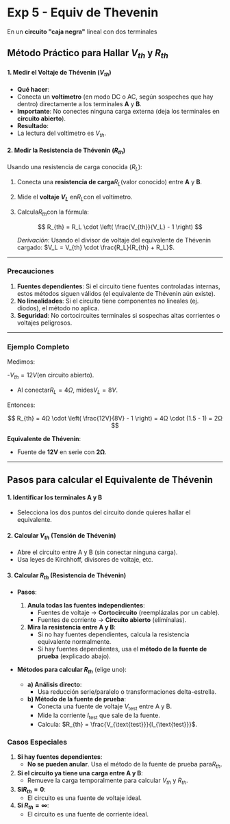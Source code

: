 # Exp 5 - Equiv de Thevenin

En un **circuito "caja negra"** lineal con dos terminales 

## **Método Práctico para Hallar $V_{th}$ y $R_{th}$**

#### **1. Medir el Voltaje de Thévenin ($V_{th}$)**

- **Qué hacer**:  
- Conecta un **voltímetro** (en modo DC o AC, según sospeches que hay dentro) directamente a los terminales **A** y **B**.  
- **Importante**: No conectes ninguna carga externa (deja los terminales en **circuito abierto**).  
- **Resultado**:  
- La lectura del voltímetro es $V_{th}$.  

#### **2. Medir la Resistencia de Thévenin ($R_{th}$)**

Usando una resistencia de carga conocida ($R_L$):

1. Conecta una **resistencia de carga**$R_L$(valor conocido) entre **A** y **B**.

2. Mide el **voltaje $V_L$** en$R_L$con el voltímetro.  

3. Calcula$R_{th}$con la fórmula:  
   
   $$
   R_{th} = R_L \cdot \left( \frac{V_{th}}{V_L} - 1 \right)
   $$
   
   *Derivación*: Usando el divisor de voltaje del equivalente de Thévenin cargado: $V_L = V_{th} \cdot \frac{R_L}{R_{th} + R_L}$.  

---

### **Precauciones**

1. **Fuentes dependientes**: Si el circuito tiene fuentes controladas internas, estos métodos siguen válidos (el equivalente de Thévenin aún existe).  
2. **No linealidades**: Si el circuito tiene componentes no lineales (ej. diodos), el método no aplica.  
3. **Seguridad**: No cortocircuites terminales si sospechas altas corrientes o voltajes peligrosos.  

---

### **Ejemplo Completo**

Medimos:

-$V_{th} = 12V$(en circuito abierto).  

- Al conectar$R_L = 4Ω$, mides$V_L = 8V$.  

Entonces:

$$
R_{th} = 4Ω \cdot \left( \frac{12V}{8V} - 1 \right) = 4Ω \cdot (1.5 - 1) = 2Ω
$$

**Equivalente de Thévenin**:  

- Fuente de **12V** en serie con **2Ω**.  

---

## **Pasos para calcular el Equivalente de Thévenin**

#### **1. Identificar los terminales A y B**

- Selecciona los dos puntos del circuito donde quieres hallar el equivalente.  

#### **2. Calcular $V_{th}$ (Tensión de Thévenin)**

- Abre el circuito entre A y B (sin conectar ninguna carga).  
- Usa leyes de Kirchhoff, divisores de voltaje, etc.  

#### **3. Calcular $R_{th}$ (Resistencia de Thévenin)**

- **Pasos**:  
  
  1. **Anula todas las fuentes independientes**:  
     - Fuentes de voltaje → **Cortocircuito** (reemplázalas por un cable).  
     - Fuentes de corriente → **Circuito abierto** (elimínalas).  
  2. **Mira la resistencia entre A y B**:  
     - Si no hay fuentes dependientes, calcula la resistencia equivalente normalmente.  
     - Si hay fuentes dependientes, usa el **método de la fuente de prueba** (explicado abajo).  

- **Métodos para calcular $R_{th}$** (elige uno):  
  
  - **a) Análisis directo**:  
    - Usa reducción serie/paralelo o transformaciones delta-estrella.  
  - **b) Método de la fuente de prueba**:  
    - Conecta una fuente de voltaje $V_{\text{test}}$ entre A y B.  
    - Mide la corriente $I_{\text{test}}$ que sale de la fuente.  
    - Calcula: $R_{th} = \frac{V_{\text{test}}}{I_{\text{test}}}$.  

### **Casos Especiales**

1. **Si hay fuentes dependientes**:  
   - **No se pueden anular**. Usa el método de la fuente de prueba para$R_{th}$.  
2. **Si el circuito ya tiene una carga entre A y B**:  
   - Remueve la carga temporalmente para calcular $V_{th}$ y $R_{th}$.  
3. **Si$R_{th} = 0$**:  
   - El circuito es una fuente de voltaje ideal.  
4. **Si $R_{th} = \infty$**:  
   - El circuito es una fuente de corriente ideal.  
